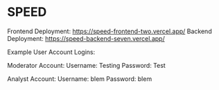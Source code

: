 # SPEED

Frontend Deployment: https://speed-frontend-two.vercel.app/
Backend Deployment: https://speed-backend-seven.vercel.app/

Example User Account Logins:

Moderator Account:
Username: Testing
Password: Test

Analyst Account:
Username: blem
Password: blem
